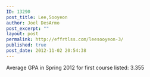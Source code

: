 ```yaml
---
ID: 13290
post_title: Lee,Sooyeon
author: Joel DesArmo
post_excerpt: ""
layout: post
permalink: http://effrtlss.com/leesooyeon-3/
published: true
post_date: 2012-11-02 20:54:38
---
```

<p>Average GPA in Spring 2012 for first course listed: 3.355</p>